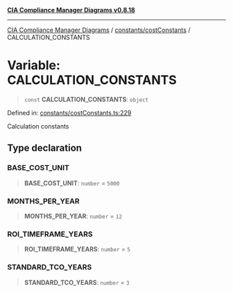 [**CIA Compliance Manager Diagrams v0.8.18**](../../../README.md)

***

[CIA Compliance Manager Diagrams](../../../modules.md) / [constants/costConstants](../README.md) / CALCULATION\_CONSTANTS

# Variable: CALCULATION\_CONSTANTS

> `const` **CALCULATION\_CONSTANTS**: `object`

Defined in: [constants/costConstants.ts:229](https://github.com/Hack23/cia-compliance-manager/blob/509f2f6138f4e24aa7fe1ae9432ec1ccefbe5f32/src/constants/costConstants.ts#L229)

Calculation constants

## Type declaration

### BASE\_COST\_UNIT

> **BASE\_COST\_UNIT**: `number` = `5000`

### MONTHS\_PER\_YEAR

> **MONTHS\_PER\_YEAR**: `number` = `12`

### ROI\_TIMEFRAME\_YEARS

> **ROI\_TIMEFRAME\_YEARS**: `number` = `5`

### STANDARD\_TCO\_YEARS

> **STANDARD\_TCO\_YEARS**: `number` = `3`
